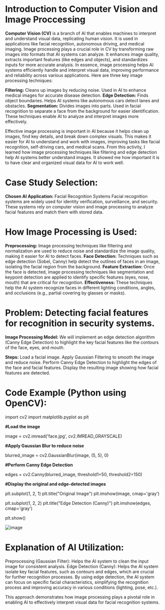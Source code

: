 # Introduction to Computer Vision and Image Proccessing
**Computer Vision (CV)** is a branch of AI that enables machines to interpret and understand visual data, replicating human vision. It is used in applications like facial recognition, 
autonomous driving, and medical imaging. Image processing plays a crucial role in CV by transforming raw images into formats that AI systems can analyze. It enhances image quality,
extracts important features (like edges and objects), and standardizes inputs for more accurate analysis. In essence, image processing helps AI systems efficiently handle and interpret visual data, 
improving performance and reliability across various applications.
Here are three key image processing techniques:

**Filtering:** Cleans up images by reducing noise. Used in AI to enhance medical images for accurate disease detection.
**Edge Detection:** Finds object boundaries. Helps AI systems like autonomous cars detect lanes and obstacles.
**Segmentation:** Divides images into parts. Used in facial recognition to separate a face from the background for easier identification.
These techniques enable AI to analyze and interpret images more effectively.

Effective image processing is important in AI because it helps clean up images, find key details, and break down complex visuals. 
This makes it easier for AI to understand and work with images, improving tasks like facial recognition, self-driving cars, and medical scans.
From this activity, I learned how image processing techniques like filtering and edge detection help AI systems better understand images. 
It showed me how important it is to have clear and organized visual data for AI to work well.

# Case Study Selection:
**Chosen AI Application:** Facial Recognition Systems
Facial recognition systems are widely used for identity verification, surveillance, and security. These systems rely on computer vision and image processing to analyze facial features and match them with stored data.

# How Image Processing is Used:
**Preprocessing:** Image processing techniques like filtering and normalization are used to reduce noise and standardize the image quality, making it easier for AI to detect faces.
**Face Detection:** Techniques such as edge detection (Sobel, Canny) help detect the outlines of faces in an image, isolating the facial region from the background.
**Feature Extraction:** Once the face is detected, image processing techniques like segmentation and keypoint detection are applied to identify specific features (eyes, nose, mouth) that are critical for recognition.
**Effectiveness:** These techniques help the AI system recognize faces in different lighting conditions, angles, and occlusions (e.g., partial covering by glasses or masks).

# Problem: Detecting facial features for recognition in security systems.
**Image Processing Model:** We will implement an edge detection algorithm (Canny Edge Detection) to highlight the key facial features like the contours of the face, eyes, and mouth.

**Steps:**
Load a facial image.
Apply Gaussian Filtering to smooth the image and reduce noise.
Perform Canny Edge Detection to highlight the edges of the face and facial features.
Display the resulting image showing how facial features are detected.

# Code Example (Python using OpenCV):

import cv2
import matplotlib.pyplot as plt

**#Load the image**

image = cv2.imread('face.jpg', cv2.IMREAD_GRAYSCALE)

**#Apply Gaussian Blur to reduce noise**

blurred_image = cv2.GaussianBlur(image, (5, 5), 0)

**#Perform Canny Edge Detection**

edges = cv2.Canny(blurred_image, threshold1=50, threshold2=150)

**#Display the original and edge-detected images**

plt.subplot(1, 2, 1)
plt.title("Original Image")
plt.imshow(image, cmap='gray')

plt.subplot(1, 2, 2)
plt.title("Edge Detection (Canny)")
plt.imshow(edges, cmap='gray')

plt.show()

![image](https://github.com/user-attachments/assets/2f3f0a1d-b9ac-4300-895f-f6601dda5358)

# Explanation of AI Utilization:
Preprocessing (Gaussian Filter): Helps the AI system to clean the input image for consistent analysis.
Edge Detection (Canny): Helps the AI system isolate key facial features, such as contours and edges, which are crucial for further recognition processes.
By using edge detection, the AI system can focus on specific facial characteristics, simplifying the recognition process and improving accuracy in various conditions (lighting, pose, etc.).

This approach demonstrates how image processing plays a pivotal role in enabling AI to effectively interpret visual data for facial recognition systems.
